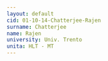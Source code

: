 ```yaml
---
layout: default 
cid: 01-10-14-Chatterjee-Rajen
surname: Chatterjee
name: Rajen
university: Univ. Trento
unita: HLT - MT
---
```

